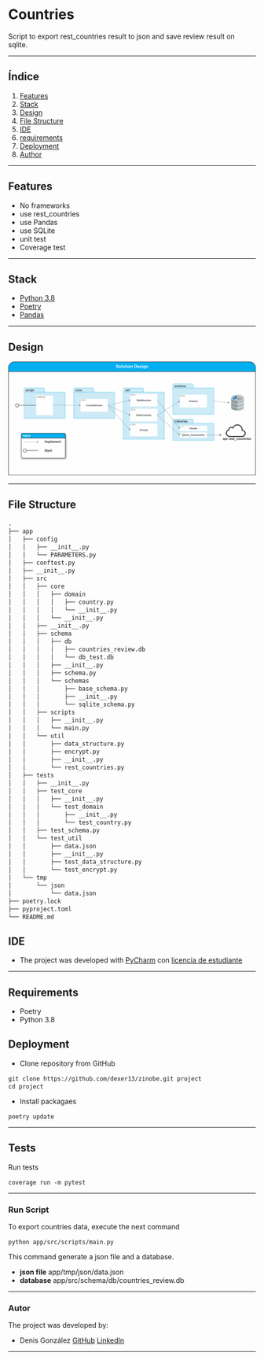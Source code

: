 # Countries
Script to export rest_countries result to 
json and save review result on sqlite.
***
## Índice
1. [Features](#features)
2. [Stack](#stack)
3. [Design](#design)
4. [File Structure](#file-structure)
5. [IDE](#ide)
6. [requirements](#requirements)
7. [Deployment](#deployment)
8. [Author](#author)
***

## Features

  - No frameworks
  - use rest_countries
  - use Pandas
  - use SQLite
  - unit test
  - Coverage test

***
## Stack

  - [Python 3.8](https://www.python.org/downloads/release/python-380/)
  - [Poetry](https://python-poetry.org/)
  - [Pandas](https://pandas.pydata.org/docs/index.html#)
  
***
## Design
![Design](docs/design.png)
***
## File Structure
```shell script
.
├── app
│   ├── config
│   │   ├── __init__.py
│   │   └── PARAMETERS.py
│   ├── conftest.py
│   ├── __init__.py
│   ├── src
│   │   ├── core
│   │   │   ├── domain
│   │   │   │   ├── country.py
│   │   │   │   └── __init__.py
│   │   │   └── __init__.py
│   │   ├── __init__.py
│   │   ├── schema
│   │   │   ├── db
│   │   │   │   ├── countries_review.db
│   │   │   │   └── db_test.db
│   │   │   ├── __init__.py
│   │   │   ├── schema.py
│   │   │   └── schemas
│   │   │       ├── base_schema.py
│   │   │       ├── __init__.py
│   │   │       └── sqlite_schema.py
│   │   ├── scripts
│   │   │   ├── __init__.py
│   │   │   └── main.py
│   │   └── util
│   │       ├── data_structure.py
│   │       ├── encrypt.py
│   │       ├── __init__.py
│   │       └── rest_countries.py
│   ├── tests
│   │   ├── __init__.py
│   │   ├── test_core
│   │   │   ├── __init__.py
│   │   │   └── test_domain
│   │   │       ├── __init__.py
│   │   │       └── test_country.py
│   │   ├── test_schema.py
│   │   └── test_util
│   │       ├── data.json
│   │       ├── __init__.py
│   │       ├── test_data_structure.py
│   │       └── test_encrypt.py
│   └── tmp
│       └── json
│           └── data.json
├── poetry.lock
├── pyproject.toml
└── README.md
```
## IDE
  - The project was developed with [PyCharm](https://www.jetbrains.com/es-es/pycharm/) con [licencia de estudiante](https://www.jetbrains.com/es-es/community/education/#students)
  
***
## Requirements
- Poetry
- Python 3.8
## Deployment
- Clone repository from GitHub
```shell script
git clone https://github.com/dexer13/zinobe.git project
cd project
```
- Install packagaes
```shell script
poetry update
```
***
## Tests
Run tests
```shell script
coverage run -m pytest
```
***
### Run Script
To export countries data, execute the next command
```shell script
python app/src/scripts/main.py
``` 
This command generate a json file and a database.
- **json file** app/tmp/json/data.json
- **database** app/src/schema/db/countries_review.db
***
### Autor
The project was developed by:
 - Denis González [GitHub](https://github.com/dexer13) [LinkedIn](https://www.linkedin.com/in/denis-eduardo-isidro-gonzalez-428a51210/)

***